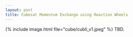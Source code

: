 ```yaml
---
layout: post
title: Cubesat Momentum Exchange using Reaction Wheels
---
```

{% include image.html file="cube/cubli_v1.jpeg" %}
TBD.